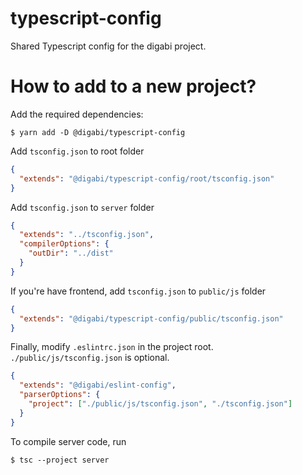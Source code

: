 # typescript-config

Shared Typescript config for the digabi project.

# How to add to a new project?

Add the required dependencies:

    $ yarn add -D @digabi/typescript-config

Add `tsconfig.json` to root folder

```json
{
  "extends": "@digabi/typescript-config/root/tsconfig.json"
}
```

Add `tsconfig.json` to `server` folder

```json
{
  "extends": "../tsconfig.json",
  "compilerOptions": {
    "outDir": "../dist"
  }
}
```

If you're have frontend, add `tsconfig.json` to `public/js` folder

```json
{
  "extends": "@digabi/typescript-config/public/tsconfig.json"
}
```

Finally, modify `.eslintrc.json` in the project root. `./public/js/tsconfig.json` is optional.

```json
{
  "extends": "@digabi/eslint-config",
  "parserOptions": {
    "project": ["./public/js/tsconfig.json", "./tsconfig.json"]
  }
}
```

To compile server code, run

    $ tsc --project server